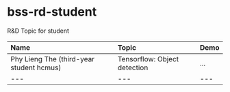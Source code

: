 # bss-rd-student
R&amp;D Topic for student

| Name | Topic | Demo |
| :--- | :--- | :--- |
| Phy Lieng The (third-year student hcmus)  | Tensorflow: Object detection     | ...    |
| --- | --- | --- |
